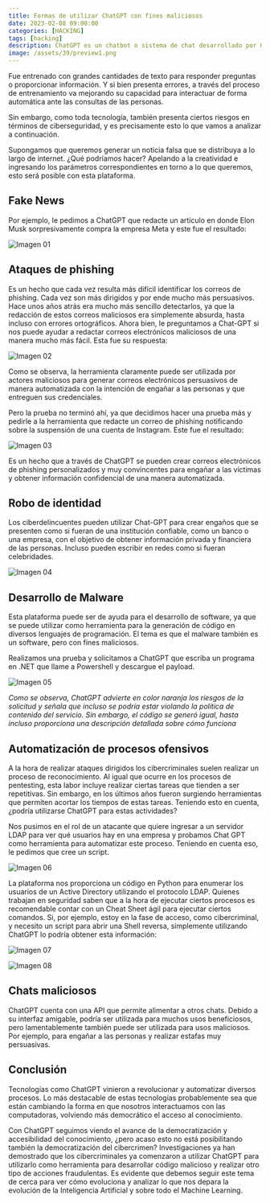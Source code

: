 ```yaml
---
title: Formas de utilizar ChatGPT con fines maliciosos
date: 2023-02-08 09:00:00 
categories: [HACKING]
tags: [hacking]
description: ChatGPT es un chatbot o sistema de chat desarrollado por OpenAI. Se trata de un modelo basado en Inteligencia Artificial (GPT-3) que permite a las personas interactuar con este chatbot como si fuera una persona real a través de texto.
image: /assets/39/preview1.png
--- 
```


Fue entrenado con grandes cantidades de texto para responder preguntas o proporcionar información. Y si bien presenta errores, a través del proceso de entrenamiento va mejorando su capacidad para interactuar de forma automática ante las consultas de las personas.

Sin embargo, como toda tecnología, también presenta ciertos riesgos en términos de ciberseguridad, y es precisamente esto lo que vamos a analizar a continuación.

Supongamos que queremos generar un noticia falsa que se distribuya a lo largo de internet. ¿Qué podríamos hacer? Apelando a la creatividad e ingresando los parámetros correspondientes en torno a lo que queremos, esto será posible con esta plataforma.

## Fake News

Por ejemplo, le pedimos a ChatGPT que redacte un artículo en donde Elon Musk sorpresivamente compra la empresa Meta y este fue el resultado:

![Imagen 01](/assets/39/039-01.png)
  
## Ataques de phishing

Es un hecho que cada vez resulta más difícil identificar los correos de phishing. Cada vez son más dirigidos y por ende mucho más persuasivos. Hace unos años atrás era mucho más sencillo detectarlos, ya que la redacción de estos correos maliciosos era simplemente absurda, hasta incluso con errores ortográficos. Ahora bien, le preguntamos a Chat-GPT si nos puede ayudar a redactar correos electrónicos maliciosos de una manera mucho más fácil. Esta fue su respuesta:

![Imagen 02](/assets/39/039-02.png)

Como se observa, la herramienta claramente puede ser utilizada por actores maliciosos para generar correos electrónicos persuasivos de manera automatizada con la intención de engañar a las personas y que entreguen sus credenciales.

Pero la prueba no terminó ahí, ya que decidimos hacer una prueba más y pedirle a la herramienta que redacte un correo de phishing notificando sobre la suspensión de una cuenta de Instagram. Este fue el resultado:

![Imagen 03](/assets/39/039-03.png)

Es un hecho que a través de ChatGPT se pueden crear correos electrónicos de phishing personalizados y muy convincentes para engañar a las víctimas y obtener información confidencial de una manera automatizada.

## Robo de identidad

Los ciberdelincuentes pueden utilizar Chat-GPT para crear engaños que se presenten como si fueran de una institución confiable, como un banco o una empresa, con el objetivo de obtener información privada y financiera de las personas. Incluso pueden escribir en redes como si fueran celebridades.

![Imagen 04](/assets/39/039-04.png)

## Desarrollo de Malware

Esta plataforma puede ser de ayuda para el desarrollo de software, ya que se puede utilizar como herramienta para la generación de código en diversos lenguajes de programación. El tema es que el malware también es un software, pero con fines maliciosos.

Realizamos una prueba y solicitamos a ChatGPT que escriba un programa en .NET que llame a Powershell y descargue el payload.

![Imagen 05](/assets/39/039-05.png)

*Como se observa, ChatGPT advierte en color naranja los riesgos de la solicitud y señala que incluso se podría estar violando la política de contenido del servicio. Sin embargo, el código se generó igual, hasta incluso proporciona una descripción detallada sobre cómo funciona*

## Automatización de procesos ofensivos

A la hora de realizar ataques dirigidos los cibercriminales suelen realizar un proceso de reconocimiento. Al igual que ocurre en los procesos de pentesting, esta labor incluye realizar ciertas tareas que tienden a ser repetitivas. Sin embargo, en los últimos años fueron surgiendo herramientas que permiten acortar los tiempos de estas tareas. Teniendo esto en cuenta, ¿podría utilizarse ChatGPT para estas actividades?

Nos pusimos en el rol de un atacante que quiere ingresar a un servidor LDAP para ver qué usuarios hay en una empresa y probamos Chat GPT como herramienta para automatizar este proceso. Teniendo en cuenta eso, le pedimos que cree un script.

![Imagen 06](/assets/39/039-06.png)

La plataforma nos proporciona un código en Python para enumerar los usuarios de un Active Directory utilizando el protocolo LDAP. Quienes trabajan en seguridad saben que a la hora de ejecutar ciertos procesos es recomendable contar con un Cheat Sheet ágil para ejecutar ciertos comandos. Si, por ejemplo, estoy en la fase de acceso, como cibercriminal, y necesito un script para abrir una Shell reversa, simplemente utilizando ChatGPT lo podría obtener esta información:

![Imagen 07](/assets/39/039-07.jpeg)


![Imagen 08](/assets/39/039-08.jpeg)

## Chats maliciosos

ChatGPT cuenta con una API que permite alimentar a otros chats. Debido a su interfaz amigable, podría ser utilizada para muchos usos beneficiosos, pero lamentablemente también puede ser utilizada para usos maliciosos. Por ejemplo, para engañar a las personas y realizar estafas muy persuasivas.

## Conclusión

Tecnologías como ChatGPT vinieron a revolucionar y automatizar diversos procesos. Lo más destacable de estas tecnologías probablemente sea que están cambiando la forma en que nosotros interactuamos con las computadoras, volviendo más democrático el acceso al conocimiento.

Con ChatGPT seguimos viendo el avance de la democratización y accesibilidad del conocimiento, ¿pero acaso esto no está posibilitando también la democratización del cibercrimen? Investigaciones ya han demostrado que los cibercriminales ya comenzaron a utilizar ChatGPT para utilizarlo como herramienta para desarrollar código malicioso y realizar otro tipo de acciones fraudulentas. Es evidente que debemos seguir este tema de cerca para ver cómo evoluciona y analizar lo que nos depara la evolución de la Inteligencia Artificial y sobre todo el Machine Learning.

